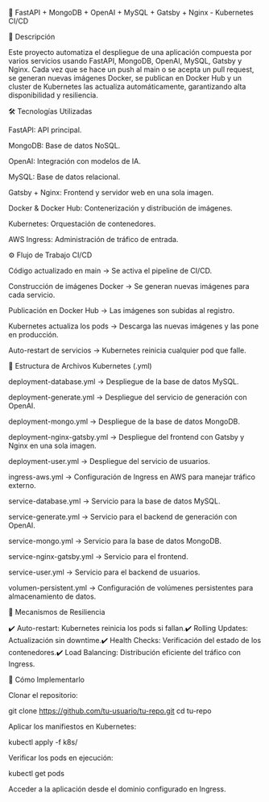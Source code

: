 🚀 FastAPI + MongoDB + OpenAI + MySQL + Gatsby + Nginx - Kubernetes CI/CD

📌 Descripción

Este proyecto automatiza el despliegue de una aplicación compuesta por varios servicios usando FastAPI, MongoDB, OpenAI, MySQL, Gatsby y Nginx. Cada vez que se hace un push al main o se acepta un pull request, se generan nuevas imágenes Docker, se publican en Docker Hub y un cluster de Kubernetes las actualiza automáticamente, garantizando alta disponibilidad y resiliencia.

🛠️ Tecnologías Utilizadas

FastAPI: API principal.

MongoDB: Base de datos NoSQL.

OpenAI: Integración con modelos de IA.

MySQL: Base de datos relacional.

Gatsby + Nginx: Frontend y servidor web en una sola imagen.

Docker & Docker Hub: Contenerización y distribución de imágenes.

Kubernetes: Orquestación de contenedores.

AWS Ingress: Administración de tráfico de entrada.

⚙️ Flujo de Trabajo CI/CD

Código actualizado en main → Se activa el pipeline de CI/CD.

Construcción de imágenes Docker → Se generan nuevas imágenes para cada servicio.

Publicación en Docker Hub → Las imágenes son subidas al registro.

Kubernetes actualiza los pods → Descarga las nuevas imágenes y las pone en producción.

Auto-restart de servicios → Kubernetes reinicia cualquier pod que falle.

📁 Estructura de Archivos Kubernetes (.yml)

deployment-database.yml → Despliegue de la base de datos MySQL.

deployment-generate.yml → Despliegue del servicio de generación con OpenAI.

deployment-mongo.yml → Despliegue de la base de datos MongoDB.

deployment-nginx-gatsby.yml → Despliegue del frontend con Gatsby y Nginx en una sola imagen.

deployment-user.yml → Despliegue del servicio de usuarios.

ingress-aws.yml → Configuración de Ingress en AWS para manejar tráfico externo.

service-database.yml → Servicio para la base de datos MySQL.

service-generate.yml → Servicio para el backend de generación con OpenAI.

service-mongo.yml → Servicio para la base de datos MongoDB.

service-nginx-gatsby.yml → Servicio para el frontend.

service-user.yml → Servicio para el backend de usuarios.

volumen-persistent.yml → Configuración de volúmenes persistentes para almacenamiento de datos.

🔄 Mecanismos de Resiliencia

✔️ Auto-restart: Kubernetes reinicia los pods si fallan.✔️ Rolling Updates: Actualización sin downtime.✔️ Health Checks: Verificación del estado de los contenedores.✔️ Load Balancing: Distribución eficiente del tráfico con Ingress.

🚀 Cómo Implementarlo

Clonar el repositorio:

git clone https://github.com/tu-usuario/tu-repo.git
cd tu-repo

Aplicar los manifiestos en Kubernetes:

kubectl apply -f k8s/

Verificar los pods en ejecución:

kubectl get pods

Acceder a la aplicación desde el dominio configurado en Ingress.
